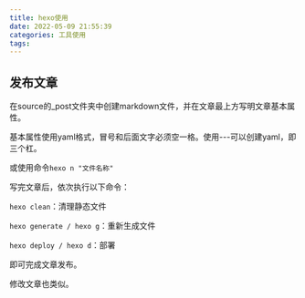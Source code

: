 ```yaml
---
title: hexo使用
date: 2022-05-09 21:55:39
categories: 工具使用
tags: 
---
```


## 发布文章

在source的_post文件夹中创建markdown文件，并在文章最上方写明文章基本属性。

基本属性使用yaml格式，冒号和后面文字必须空一格。使用---可以创建yaml，即三个杠。

或使用命令`hexo n "文件名称"`

写完文章后，依次执行以下命令：

`hexo clean`：清理静态文件

`hexo generate / hexo g`：重新生成文件

`hexo deploy / hexo d`：部署

即可完成文章发布。

修改文章也类似。
